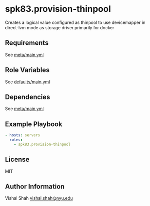 spk83.provision-thinpool
=========================

Creates a logical value configured as thinpool to use devicemapper in direct-lvm mode as storage driver primarily for docker

Requirements
------------

See [meta/main.yml](meta/main.yml)

Role Variables
--------------

See [defaults/main.yml](defaults/main.yml)

Dependencies
------------

See [meta/main.yml](meta/main.yml)

Example Playbook
----------------

```yml
- hosts: servers
  roles:
    - spk83.provision-thinpool
```

License
-------

MIT

Author Information
------------------

Vishal Shah vishal.shah@nyu.edu
